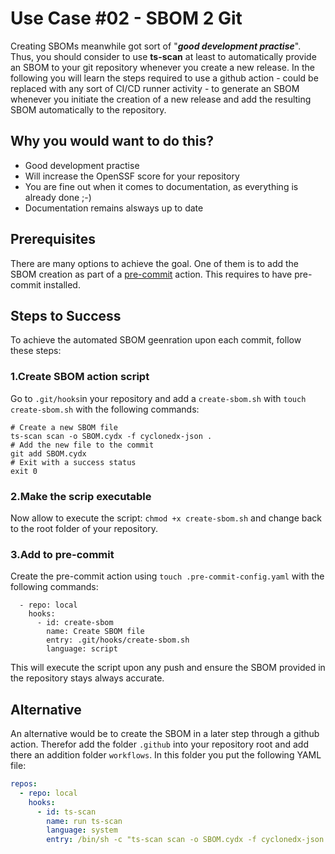 # Use Case #02 - SBOM 2 Git

Creating SBOMs meanwhile got sort of "***good development practise***". Thus, you should consider to use **ts-scan** at least to automatically provide an SBOM to your git repository whenever you create a new release. In the following you will learn the steps required to use a github action - could be replaced with any sort of CI/CD runner activity - to generate an SBOM whenever you initiate the creation of a new release and add the resulting SBOM automatically to the repository.

## Why you would want to do this?

* Good development practise
* Will increase the OpenSSF score for your repository
*  You are fine out when it comes to documentation, as everything is already done ;-)
*  Documentation remains alsways up to date



## Prerequisites

There are many options to achieve the goal. One of them is to add the SBOM creation as part of a [pre-commit](https://pre-commit.com) action. This requires to have pre-commit installed.    

## Steps to Success

To achieve the automated SBOM geenration upon each commit, follow these steps: 

### 1.Create SBOM action script

Go to `.git/hooks`in your repository and add a `create-sbom.sh` with `touch create-sbom.sh` with the following commands:

```#!/bin/sh
# Create a new SBOM file
ts-scan scan -o SBOM.cydx -f cyclonedx-json .
# Add the new file to the commit
git add SBOM.cydx
# Exit with a success status
exit 0
```

### 2.Make the scrip executable

Now allow to execute the script: `chmod +x create-sbom.sh` and change back to the root folder of your repository.

### 3.Add to pre-commit

Create the pre-commit action using `touch .pre-commit-config.yaml` with the following commands:

```repos:
  - repo: local
    hooks:
      - id: create-sbom
        name: Create SBOM file
        entry: .git/hooks/create-sbom.sh
        language: script
```

This will execute the script upon any push and ensure the SBOM provided in the repository stays always accurate. 

## Alternative 

An alternative would be to create the SBOM in a later step through a github action. Therefor add the folder `.github` into your repository root and add there an addition folder `workflows`. In this folder you put the following YAML file:

```yaml
repos:
  - repo: local
    hooks:
      - id: ts-scan
        name: run ts-scan
        language: system
        entry: /bin/sh -c "ts-scan scan -o SBOM.cydx -f cyclonedx-json ."

```


